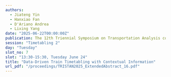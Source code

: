 ```yaml
---
authors:
  - Jiateng Yin
  - Hanxiao Fan
  - D'Ariano Andrea
  - Lixing Yang
date: "2025-06-22T00:00:00Z"
publication: The 12th Triennial Symposium on Transportation Analysis conference
session: "Timetabling 2"
day: "Tuesday"
slot_no: 7
slot: "13:30-15:30, Tuesday June 24"
title: "Data-Driven Train Timetabling with Contextual Information"
url_pdf: "/proceedings/TRISTAN2025_ExtendedAbstract_16.pdf"
---
```

